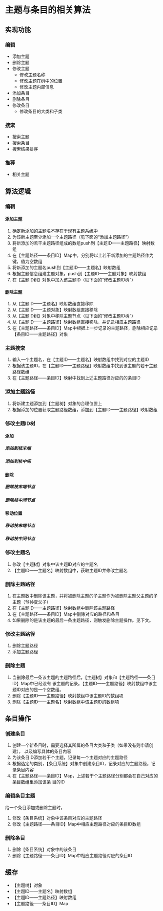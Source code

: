 # 主题与条目的相关算法


## 实现功能
### 编辑
* 添加主题
* 删除主题
* 修改主题
    * 修改主题名称
    * 修改主题在树中的位置
    * 修改主题内部信息
* 添加条目
* 删除条目
* 修改条目
    * 修改条目的大类和子类

### 搜索
* 搜索主题
* 搜索条目
* 搜索结果排序

### 推荐
* 相关主题



## 算法逻辑
### 编辑
#### 添加主题
1. 确定新添加的主题名不存在于现有主题系统中
2. 为该新主题至少添加一个主题路径（见下面的“添加主题路径”）
3. 将新添加的若干主题路径组成的数组push到【主题ID——主题路径】映射数组
4. 在【主题路径——条目ID】Map中，分别将以上若干新添加的主题路径作为键，值为空数组
5. 将新添加的主题名push到【主题ID——主题名】映射数组
6. 根据主题信息组建主题对象，push到【主题ID——主题对象】映射数组
7. 在【主题ID树】对象中加入该主题ID（见下面的“修改主题ID树”）

#### 删除主题
1. 从【主题ID——主题名】映射数组直接移除
2. 从【主题ID——主题对象】映射数组直接移除
3. 从【主题ID树】对象中移除主题节点（见下面的“修改主题ID树”）
4. 从【主题ID——主题路径】映射数组直接移除，并记录相应主题路径
5. 在【主题路径——条目ID】Map中根据上一步记录的主题路径，删除相应记录
【条目ID——主题路径】对象

### 主题搜索
1. 输入一个主题名，在【主题ID——主题名】映射数组中找到对应的主题ID
2. 根据该主题ID，在【主题ID——主题路径】映射数组中找到该主题的若干主题路径数组
3. 在【主题路径——条目ID】映射中找到上述主题路径对应的的条目ID



### 添加主题路径
1. 将新建主题添加到【主题树】对象的合理位置上
2. 根据添加的位置获取主题路径数组，添加到【主题ID——主题路径】映射数组

### 修改主题ID树
#### 添加
##### 添加到枝末端
##### 添加到枝中间

#### 删除
##### 删除枝末端节点
##### 删除枝中间节点

#### 移动位置
##### 移动枝末端节点
##### 移动枝中间节点




### 修改主题名
1. 修改【主题树】对象中该主题ID对应的主题名
2. 【主题ID——主题名】映射数组中，获取主题ID并修改主题名

### 删除主题路径
1. 在主题数中删除该主题，并将被删除主题的子主题作为被删除主题父主题的子主题（爷孙变父子）
2. 在【主题ID——主题路径】映射数组中删除该主题路径
3. 在【主题路径——条目ID】Map中删除对应的路径和条目
4. 如果删除的是该主题的最后一条主题路径，则触发删除主题操作。见下文。

### 修改主题路径
1. 删除主题路径
2. 添加主题路径



### 删除主题
1. 当删除最后一条该主题的主题路径后，【主题树】对象和【主题路径——条目ID】Map中已经没有
该主题的记录。【主题ID——主题路径】映射数组中该主题ID对应的是一个空数组。
2. 删除【主题ID——主题路径】映射数组中该主题ID的数组项
3. 删除【主题ID——主题名】映射数组中该主题ID的数组项



## 条目操作
### 创建条目
1. 创建一个新条目时，需要选择其所属的条目大类和子类（如果没有则申请创建），
以及编写具体的条目内容
2. 为该条目ID添加若干个主题，记录每一个主题对应的主题路径
3. 根据选定的类别，【条目系统】对象中创建条目ID，记录对应的主题路径，记录条目内容
4. 在【主题路径——条目ID】Map，上述若干个主题路径分别都会在自己对应的条目数组里添加该条
目的ID

### 编辑条目主题
给一个条目添加或删除主题时，
1. 修改【条目系统】对象中该条目对应的主题路径
2. 修改【主题路径——条目ID】Map中相应主题路径对应的条目ID数组

### 删除条目
1. 删除【条目系统】对象中的该条目
2. 删除【主题路径——条目ID】Map中相应主题路径对应的条目ID



## 缓存
* 【主题树】对象
* 【主题ID——主题名】映射数组
* 【主题ID——主题路径】映射数组
* 【主题路径——条目ID】Map
